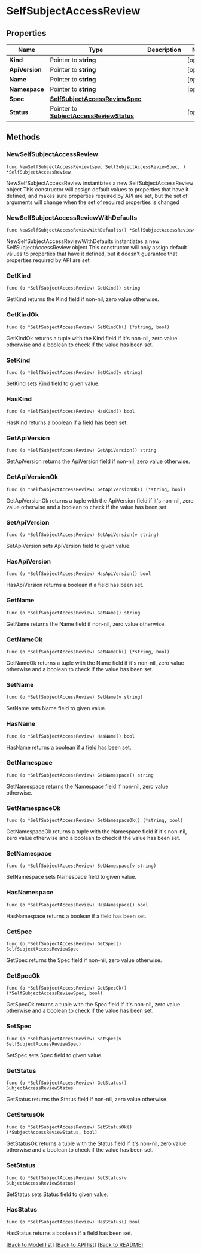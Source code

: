 # SelfSubjectAccessReview

## Properties

Name | Type | Description | Notes
------------ | ------------- | ------------- | -------------
**Kind** | Pointer to **string** |  | [optional] 
**ApiVersion** | Pointer to **string** |  | [optional] 
**Name** | Pointer to **string** |  | [optional] 
**Namespace** | Pointer to **string** |  | [optional] 
**Spec** | [**SelfSubjectAccessReviewSpec**](SelfSubjectAccessReviewSpec.md) |  | 
**Status** | Pointer to [**SubjectAccessReviewStatus**](SubjectAccessReviewStatus.md) |  | [optional] 

## Methods

### NewSelfSubjectAccessReview

`func NewSelfSubjectAccessReview(spec SelfSubjectAccessReviewSpec, ) *SelfSubjectAccessReview`

NewSelfSubjectAccessReview instantiates a new SelfSubjectAccessReview object
This constructor will assign default values to properties that have it defined,
and makes sure properties required by API are set, but the set of arguments
will change when the set of required properties is changed

### NewSelfSubjectAccessReviewWithDefaults

`func NewSelfSubjectAccessReviewWithDefaults() *SelfSubjectAccessReview`

NewSelfSubjectAccessReviewWithDefaults instantiates a new SelfSubjectAccessReview object
This constructor will only assign default values to properties that have it defined,
but it doesn't guarantee that properties required by API are set

### GetKind

`func (o *SelfSubjectAccessReview) GetKind() string`

GetKind returns the Kind field if non-nil, zero value otherwise.

### GetKindOk

`func (o *SelfSubjectAccessReview) GetKindOk() (*string, bool)`

GetKindOk returns a tuple with the Kind field if it's non-nil, zero value otherwise
and a boolean to check if the value has been set.

### SetKind

`func (o *SelfSubjectAccessReview) SetKind(v string)`

SetKind sets Kind field to given value.

### HasKind

`func (o *SelfSubjectAccessReview) HasKind() bool`

HasKind returns a boolean if a field has been set.

### GetApiVersion

`func (o *SelfSubjectAccessReview) GetApiVersion() string`

GetApiVersion returns the ApiVersion field if non-nil, zero value otherwise.

### GetApiVersionOk

`func (o *SelfSubjectAccessReview) GetApiVersionOk() (*string, bool)`

GetApiVersionOk returns a tuple with the ApiVersion field if it's non-nil, zero value otherwise
and a boolean to check if the value has been set.

### SetApiVersion

`func (o *SelfSubjectAccessReview) SetApiVersion(v string)`

SetApiVersion sets ApiVersion field to given value.

### HasApiVersion

`func (o *SelfSubjectAccessReview) HasApiVersion() bool`

HasApiVersion returns a boolean if a field has been set.

### GetName

`func (o *SelfSubjectAccessReview) GetName() string`

GetName returns the Name field if non-nil, zero value otherwise.

### GetNameOk

`func (o *SelfSubjectAccessReview) GetNameOk() (*string, bool)`

GetNameOk returns a tuple with the Name field if it's non-nil, zero value otherwise
and a boolean to check if the value has been set.

### SetName

`func (o *SelfSubjectAccessReview) SetName(v string)`

SetName sets Name field to given value.

### HasName

`func (o *SelfSubjectAccessReview) HasName() bool`

HasName returns a boolean if a field has been set.

### GetNamespace

`func (o *SelfSubjectAccessReview) GetNamespace() string`

GetNamespace returns the Namespace field if non-nil, zero value otherwise.

### GetNamespaceOk

`func (o *SelfSubjectAccessReview) GetNamespaceOk() (*string, bool)`

GetNamespaceOk returns a tuple with the Namespace field if it's non-nil, zero value otherwise
and a boolean to check if the value has been set.

### SetNamespace

`func (o *SelfSubjectAccessReview) SetNamespace(v string)`

SetNamespace sets Namespace field to given value.

### HasNamespace

`func (o *SelfSubjectAccessReview) HasNamespace() bool`

HasNamespace returns a boolean if a field has been set.

### GetSpec

`func (o *SelfSubjectAccessReview) GetSpec() SelfSubjectAccessReviewSpec`

GetSpec returns the Spec field if non-nil, zero value otherwise.

### GetSpecOk

`func (o *SelfSubjectAccessReview) GetSpecOk() (*SelfSubjectAccessReviewSpec, bool)`

GetSpecOk returns a tuple with the Spec field if it's non-nil, zero value otherwise
and a boolean to check if the value has been set.

### SetSpec

`func (o *SelfSubjectAccessReview) SetSpec(v SelfSubjectAccessReviewSpec)`

SetSpec sets Spec field to given value.


### GetStatus

`func (o *SelfSubjectAccessReview) GetStatus() SubjectAccessReviewStatus`

GetStatus returns the Status field if non-nil, zero value otherwise.

### GetStatusOk

`func (o *SelfSubjectAccessReview) GetStatusOk() (*SubjectAccessReviewStatus, bool)`

GetStatusOk returns a tuple with the Status field if it's non-nil, zero value otherwise
and a boolean to check if the value has been set.

### SetStatus

`func (o *SelfSubjectAccessReview) SetStatus(v SubjectAccessReviewStatus)`

SetStatus sets Status field to given value.

### HasStatus

`func (o *SelfSubjectAccessReview) HasStatus() bool`

HasStatus returns a boolean if a field has been set.


[[Back to Model list]](../README.md#documentation-for-models) [[Back to API list]](../README.md#documentation-for-api-endpoints) [[Back to README]](../README.md)


